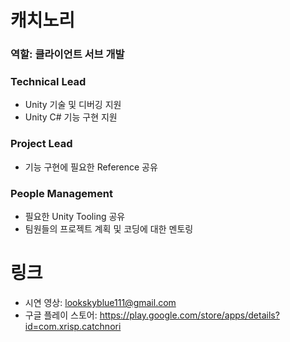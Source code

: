 # 캐치노리
### 역할: 클라이언트 서브 개발
### Technical Lead
  - Unity 기술 및 디버깅 지원
  - Unity C# 기능 구현 지원
### Project Lead
  - 기능 구현에 필요한 Reference 공유
### People Management
  - 필요한 Unity Tooling 공유
  - 팀원들의 프로젝트 계획 및 코딩에 대한 멘토링
  

# 링크
 * 시연 영상: lookskyblue111@gmail.com
 * 구글 플레이 스토어: https://play.google.com/store/apps/details?id=com.xrisp.catchnori
